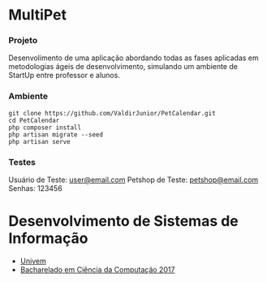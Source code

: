 # MultiPet
### Projeto
Desenvolimento de uma aplicação abordando todas as fases aplicadas em metodologias ágeis de desenvolvimento, simulando um ambiente de StartUp entre professor e alunos.

### Ambiente
    git clone https://github.com/ValdirJunior/PetCalendar.git
    cd PetCalendar
    php composer install
    php artisan migrate --seed
    php artisan serve

### Testes
Usuário de Teste: user@email.com
Petshop de Teste: petshop@email.com
Senhas: 123456

# Desenvolvimento de Sistemas de Informação
- [Univem](http://univem.edu.br/)
- [Bacharelado em Ciência da Computação 2017](http://univem.edu.br/bcc)
